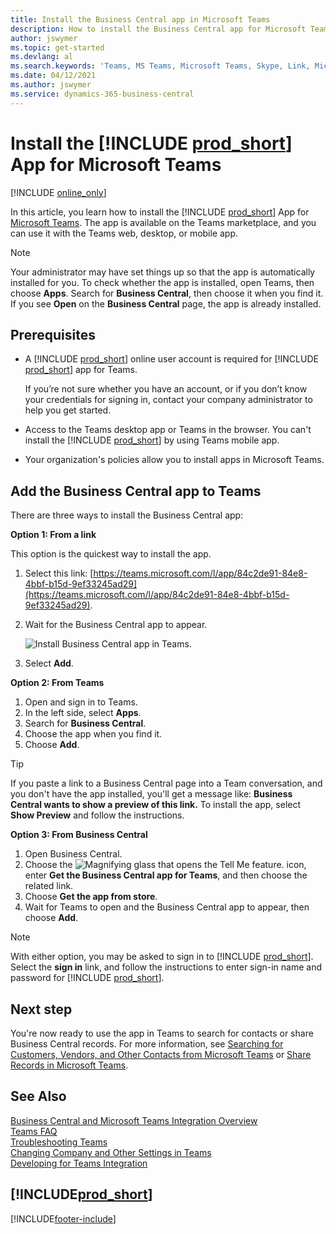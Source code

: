 ```yaml
---
title: Install the Business Central app in Microsoft Teams
description: How to install the Business Central app for Microsoft Teams.
author: jswymer
ms.topic: get-started
ms.devlang: al
ms.search.keywords: 'Teams, MS Teams, Microsoft Teams, Skype, Link, Microsoft 365, collaborate, collaboration, teamwork'
ms.date: 04/12/2021
ms.author: jswymer
ms.service: dynamics-365-business-central
---
```


# <a name="install-the--app-for-microsoft-teams"></a>Install the [!INCLUDE [prod_short](includes/prod_short.md)] App for Microsoft Teams

[!INCLUDE [online_only](includes/online_only.md)]

In this article, you learn how to install the [!INCLUDE [prod_short](includes/prod_short.md)] App for [Microsoft Teams](https://www.microsoft.com/microsoft-teams/). The app is available on the Teams marketplace, and you can use it with the Teams web, desktop, or mobile app.

> [!NOTE]
> Your administrator may have set things up so that the app is automatically installed for you. To check whether the app is installed, open Teams, then choose **Apps**. Search for **Business Central**, then choose it when you find it. If you see **Open** on the **Business Central** page, the app is already installed.  

## <a name="prerequisites"></a>Prerequisites

- A [!INCLUDE [prod_short](includes/prod_short.md)] online user account is required for [!INCLUDE [prod_short](includes/prod_short.md)] app for Teams.

    If you’re not sure whether you have an account, or if you don’t know your credentials for signing in, contact your company administrator to help you get started.

- Access to the Teams desktop app or Teams in the browser. You can't install the [!INCLUDE [prod_short](includes/prod_short.md)] by using Teams mobile app.

- Your organization's policies allow you to install apps in Microsoft Teams.

## <a name="add-the-business-central-app-to-teams"></a>Add the Business Central app to Teams

There are three ways to install the Business Central app:

**Option 1: From a link**

This option is the quickest way to install the app.

1. Select this link: [https://teams.microsoft.com/l/app/84c2de91-84e8-4bbf-b15d-9ef33245ad29](https://teams.microsoft.com/l/app/84c2de91-84e8-4bbf-b15d-9ef33245ad29).

2. Wait for the Business Central app to appear.

    ![Install Business Central app in Teams.](media/teams-install-app.png)

3. Select **Add**.

**Option 2: From Teams**

1. Open and sign in to Teams.
2. In the left side, select **Apps**.
3. Search for **Business Central**.
4. Choose the app when you find it.
5. Choose **Add**.

> [!TIP]
> If you paste a link to a Business Central page into a Team conversation, and you don't have the app installed, you'll get a message like: **Business Central wants to show a preview of this link.** To install the app, select **Show Preview** and follow the instructions.

**Option 3: From Business Central**

1. Open Business Central.
2. Choose the ![Magnifying glass that opens the Tell Me feature.](media/ui-search/search_small.png "Tell me what you want to do") icon, enter **Get the Business Central app for Teams**, and then choose the related link.  
3. Choose **Get the app from store**.
4. Wait for Teams to open and the Business Central app to appear, then choose **Add**.

> [!NOTE]
> With either option, you may be asked to sign in to [!INCLUDE [prod_short](includes/prod_short.md)]. Select the **sign in** link, and follow the instructions to enter sign-in name and password for [!INCLUDE [prod_short](includes/prod_short.md)].

## <a name="next-step"></a>Next step

You're now ready to use the app in Teams to search for contacts or share Business Central records. For more information, see [Searching for Customers, Vendors, and Other Contacts from Microsoft Teams](across-search-contacts-teams.md) or [Share Records in Microsoft Teams](across-working-with-teams.md).

## <a name="see-also"></a>See Also

[Business Central and Microsoft Teams Integration Overview](across-teams-overview.md)  
[Teams FAQ](teams-faq.md)  
[Troubleshooting Teams](admin-teams-troubleshooting.md)  
[Changing Company and Other Settings in Teams](across-teams-settings.md)  
[Developing for Teams Integration](/dynamics365/business-central/dev-itpro/developer/devenv-develop-for-teams)  


## [!INCLUDE[prod_short](includes/free_trial_md.md)]  


[!INCLUDE[footer-include](includes/footer-banner.md)]

